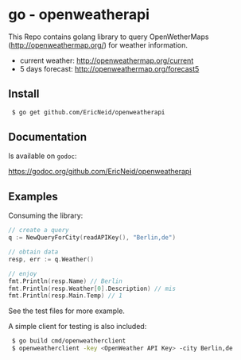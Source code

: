 # go - openweatherapi

This Repo contains golang library to query OpenWetherMaps (http://openweathermap.org/) for weather information.

* current weather: http://openweathermap.org/current
* 5 days forecast: http://openweathermap.org/forecast5

## Install


```sh
 $ go get github.com/EricNeid/openweatherapi
```

## Documentation

Is available on ``godoc``:

 https://godoc.org/github.com/EricNeid/openweatherapi

## Examples

Consuming the library:
```go
// create a query
q := NewQueryForCity(readAPIKey(), "Berlin,de")

// obtain data
resp, err := q.Weather()

// enjoy
fmt.Println(resp.Name) // Berlin
fmt.Println(resp.Weather[0].Description) // mis
fmt.Println(resp.Main.Temp) // 1
```

See the test files for more example.

A simple client for testing is also included:
```sh
 $ go build cmd/openweatherclient
 $ openweatherclient -key <OpenWeather API Key> -city Berlin,de
```
